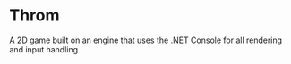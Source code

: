 # Throm
A 2D game built on an engine that uses the .NET Console for all rendering and input handling
